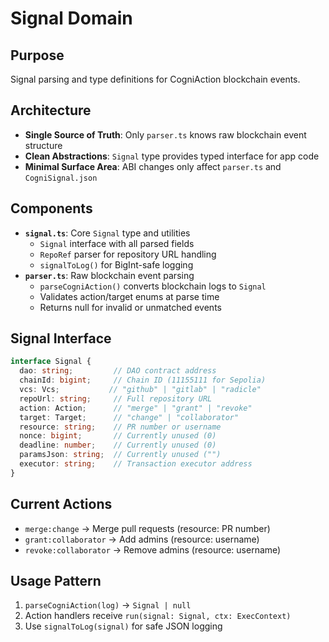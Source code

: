 # Signal Domain

## Purpose
Signal parsing and type definitions for CogniAction blockchain events.

## Architecture
- **Single Source of Truth**: Only `parser.ts` knows raw blockchain event structure
- **Clean Abstractions**: `Signal` type provides typed interface for app code
- **Minimal Surface Area**: ABI changes only affect `parser.ts` and `CogniSignal.json`

## Components
- **`signal.ts`**: Core `Signal` type and utilities
  - `Signal` interface with all parsed fields
  - `RepoRef` parser for repository URL handling
  - `signalToLog()` for BigInt-safe logging
- **`parser.ts`**: Raw blockchain event parsing
  - `parseCogniAction()` converts blockchain logs to `Signal`
  - Validates action/target enums at parse time
  - Returns null for invalid or unmatched events

## Signal Interface
```typescript
interface Signal {
  dao: string;         // DAO contract address
  chainId: bigint;     // Chain ID (11155111 for Sepolia)
  vcs: Vcs;           // "github" | "gitlab" | "radicle" 
  repoUrl: string;     // Full repository URL
  action: Action;      // "merge" | "grant" | "revoke"
  target: Target;      // "change" | "collaborator"
  resource: string;    // PR number or username
  nonce: bigint;       // Currently unused (0)
  deadline: number;    // Currently unused (0)
  paramsJson: string;  // Currently unused ("")
  executor: string;    // Transaction executor address
}
```

## Current Actions
- `merge:change` → Merge pull requests (resource: PR number)
- `grant:collaborator` → Add admins (resource: username)
- `revoke:collaborator` → Remove admins (resource: username)

## Usage Pattern
1. `parseCogniAction(log)` → `Signal | null`
2. Action handlers receive `run(signal: Signal, ctx: ExecContext)`
3. Use `signalToLog(signal)` for safe JSON logging